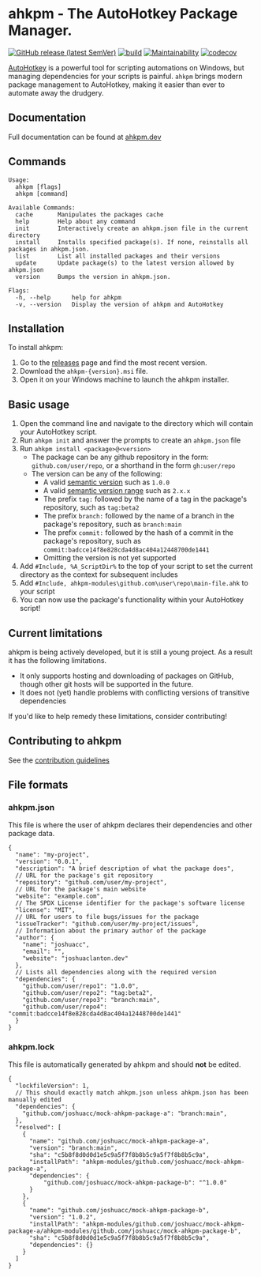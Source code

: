 # ahkpm - The AutoHotkey Package Manager.

[![GitHub release (latest SemVer)](https://img.shields.io/github/v/release/joshuacc/ahkpm?color=blue&sort=semver)](https://github.com/joshuacc/ahkpm/releases) [![build](https://github.com/joshuacc/ahkpm/workflows/mage/badge.svg?branch=main)](https://github.com/joshuacc/ahkpm/actions/workflows/build.yml?query=branch%3Amain) [![Maintainability](https://api.codeclimate.com/v1/badges/d879856f8da1f8b803a6/maintainability)](https://codeclimate.com/github/joshuacc/ahkpm/maintainability) [![codecov](https://codecov.io/gh/joshuacc/ahkpm/branch/main/graph/badge.svg?token=CHRB93N4U7)](https://codecov.io/gh/joshuacc/ahkpm)

[AutoHotkey][ahk] is a powerful tool for scripting automations on Windows,
but managing dependencies for your scripts is painful.
`ahkpm` brings modern package management to AutoHotkey,
making it easier than ever to automate away the drudgery.

## Documentation

Full documentation can be found at [ahkpm.dev][]

## Commands

```
Usage:
  ahkpm [flags]
  ahkpm [command]

Available Commands:
  cache       Manipulates the packages cache
  help        Help about any command
  init        Interactively create an ahkpm.json file in the current directory
  install     Installs specified package(s). If none, reinstalls all packages in ahkpm.json.
  list        List all installed packages and their versions
  update      Update package(s) to the latest version allowed by ahkpm.json
  version     Bumps the version in ahkpm.json.

Flags:
  -h, --help      help for ahkpm
  -v, --version   Display the version of ahkpm and AutoHotkey
```

## Installation

To install ahkpm:

1. Go to the [releases][releases] page and find the most recent version.
2. Download the `ahkpm-{version}.msi` file.
3. Open it on your Windows machine to launch the ahkpm installer.

## Basic usage

1. Open the command line and navigate to the directory which will contain your AutoHotkey script.
2. Run `ahkpm init` and answer the prompts to create an `ahkpm.json` file
3. Run `ahkpm install <package>@<version>`
   - The package can be any github repository in the form: `github.com/user/repo`, or a shorthand in the form `gh:user/repo`
   - The version can be any of the following:
     - A valid [semantic version][semver] such as `1.0.0`
     - A valid [semantic version range][range] such as `2.x.x`
     - The prefix `tag:` followed by the name of a tag in the package's repository, such as `tag:beta2`
     - The prefix `branch:` followed by the name of a branch in the package's repository, such as `branch:main`
     - The prefix `commit:` followed by the hash of a commit in the package's repository, such as `commit:badcce14f8e828cda4d8ac404a12448700de1441`
     - Omitting the version is not yet supported
4. Add `#Include, %A_ScriptDir%` to the top of your script to set the current directory as the context for subsequent includes
5. Add `#Include, ahkpm-modules\github.com\user\repo\main-file.ahk` to your script
6. You can now use the package's functionality within your AutoHotkey script!

## Current limitations

ahkpm is being actively developed, but it is still a young project.
As a result it has the following limitations.

- It only supports hosting and downloading of packages on GitHub, though other git hosts will be supported in the future.
- It does not (yet) handle problems with conflicting versions of transitive dependencies

If you'd like to help remedy these limitations, consider contributing!

## Contributing to ahkpm

See the [contribution guidelines](./CONTRIBUTING.md)

## File formats

### ahkpm.json

This file is where the user of ahkpm declares their dependencies and other package data.

```jsonc
{
  "name": "my-project",
  "version": "0.0.1",
  "description": "A brief description of what the package does",
  // URL for the package's git repository
  "repository": "github.com/user/my-project",
  // URL for the package's main website
  "website": "example.com",
  // The SPDX License identifier for the package's software license
  "license": "MIT",
  // URL for users to file bugs/issues for the package
  "issueTracker": "github.com/user/my-project/issues",
  // Information about the primary author of the package
  "author": {
    "name": "joshuacc",
    "email": "",
    "website": "joshuaclanton.dev"
  },
  // Lists all dependencies along with the required version
  "dependencies": {
    "github.com/user/repo1": "1.0.0",
    "github.com/user/repo2": "tag:beta2",
    "github.com/user/repo3": "branch:main",
    "github.com/user/repo4": "commit:badcce14f8e828cda4d8ac404a12448700de1441"
  }
}
```

### ahkpm.lock

This file is automatically generated by ahkpm and should **not** be edited.

```jsonc
{
  "lockfileVersion": 1,
  // This should exactly match ahkpm.json unless ahkpm.json has been manually edited
  "dependencies": {
    "github.com/joshuacc/mock-ahkpm-package-a": "branch:main",
  },
  "resolved": [
    {
      "name": "github.com/joshuacc/mock-ahkpm-package-a",
      "version": "branch:main",
      "sha": "c5b8f8d0d0d1e5c9a5f7f8b8b5c9a5f7f8b8b5c9a",
      "installPath": "ahkpm-modules/github.com/joshuacc/mock-ahkpm-package-a",
      "dependencies": {
          "github.com/joshuacc/mock-ahkpm-package-b": "^1.0.0"
      }
    },
    {
      "name": "github.com/joshuacc/mock-ahkpm-package-b",
      "version": "1.0.2",
      "installPath": "ahkpm-modules/github.com/joshuacc/mock-ahkpm-package-a/ahkpm-modules/github.com/joshuacc/mock-ahkpm-package-b",
      "sha": "c5b8f8d0d0d1e5c9a5f7f8b8b5c9a5f7f8b8b5c9a",
      "dependencies": {}
    }
  ]
}
```

[ahk]:https://www.autohotkey.com/
[semver]:https://semver.org/
[range]:https://jubianchi.github.io/semver-check/
[releases]:https://github.com/joshuacc/ahkpm/releases
[ahkpm.dev]:https://ahkpm.dev
